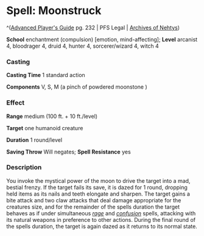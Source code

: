 # Spell: Moonstruck

^([Advanced Player's Guide][ss-moonstruck] pg. 232 | PFS Legal | [Archives of Nehtys][sn-moonstruck])

**School** enchantment (compulsion) [emotion, mind-affecting]; **Level** arcanist 4, bloodrager 4, druid 4, hunter 4, sorcerer/wizard 4, witch 4

### Casting

**Casting Time** 1 standard action

**Components** V, S, M (a pinch of powdered moonstone )

### Effect

**Range** medium (100 ft. + 10 ft./level)

**Target** one humanoid creature

**Duration** 1 round/level

**Saving Throw** Will negates; **Spell Resistance** yes

### Description

You invoke the mystical power of the moon to drive the target into a mad, bestial frenzy. If the target fails its save, it is dazed for 1 round, dropping held items as its nails and teeth elongate and sharpen. The target gains a bite attack and two claw attacks that deal damage appropriate for the creatures size, and for the remainder of the spells duration the target behaves as if under simultaneous _[rage]_ and _[confusion]_ spells, attacking with its natural weapons in preference to other actions. During the final round of the spells duration, the target is again dazed as it returns to its normal state.

[ss-moonstruck]: http://paizo.com/pathfinderRPG/v57
[sn-moonstruck]: http://www.archivesofnethys.com/SpellDisplay.aspx?ItemName=Moonstruck
[rage]: http://www.archivesofnethys.com/SpellDisplay.aspx?ItemName=rage
[confusion]: http://www.archivesofnethys.com/SpellDisplay.aspx?ItemName=confusion